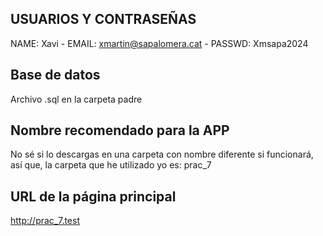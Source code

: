 ## USUARIOS Y CONTRASEÑAS

NAME: Xavi - EMAIL: xmartin@sapalomera.cat - PASSWD: Xmsapa2024

## Base de datos
Archivo .sql en la carpeta padre

## Nombre recomendado para la APP
No sé si lo descargas en una carpeta con nombre diferente si funcionará, así que, la carpeta que he utilizado yo es: prac_7

## URL de la página principal
http://prac_7.test